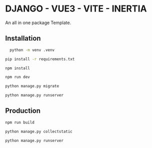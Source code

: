 
# DJANGO - VUE3 - VITE - INERTIA 

An all in one package Template.




## Installation

```bash
  python -m venv .venv
```
```bash
pip install -r requirements.txt
```

```bash
npm install
```

```bash
npm run dev
```

```bash
python manage.py migrate
```

```bash
python manage.py runserver
```
## Production

```bash
npm run build
```

```bash
python manage.py collectstatic
```

```bash
python manage.py runserver
```
